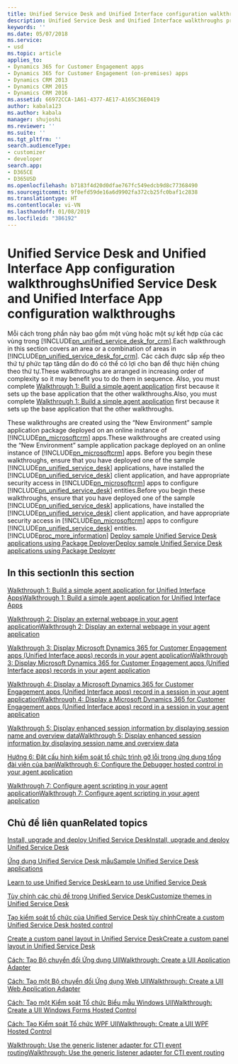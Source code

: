 ```yaml
---
title: Unified Service Desk and Unified Interface configuration walkthroughs | MicrosoftDocs
description: Unified Service Desk and Unified Interface walkthroughs provide you a step-by-step tutorial on configuring an agent application from scratch and progressively add features.
keywords: ''
ms.date: 05/07/2018
ms.service:
- usd
ms.topic: article
applies_to:
- Dynamics 365 for Customer Engagement apps
- Dynamics 365 for Customer Engagement (on-premises) apps
- Dynamics CRM 2013
- Dynamics CRM 2015
- Dynamics CRM 2016
ms.assetid: 66972CCA-1A61-4377-AE17-A165C36E0419
author: kabala123
ms.author: kabala
manager: shujoshi
ms.reviewer: ''
ms.suite: ''
ms.tgt_pltfrm: ''
search.audienceType:
- customizer
- developer
search.app:
- D365CE
- D365USD
ms.openlocfilehash: b7183f4d20d0dfae767fc549edcb9d8c77368490
ms.sourcegitcommit: 9f0efd59de16a6d9902fa372cb25fc0baf1c2838
ms.translationtype: HT
ms.contentlocale: vi-VN
ms.lasthandoff: 01/08/2019
ms.locfileid: "386192"
---
```

# <a name="unified-service-desk-and-unified-interface-app-configuration-walkthroughs"></a><span data-ttu-id="beb92-103">Unified Service Desk and Unified Interface App configuration walkthroughs</span><span class="sxs-lookup"><span data-stu-id="beb92-103">Unified Service Desk and Unified Interface App configuration walkthroughs</span></span>
<span data-ttu-id="beb92-104">Mỗi cách trong phần này bao gồm một vùng hoặc một sự kết hợp của các vùng trong [!INCLUDE[pn_unified_service_desk_for_crm](../includes/pn-unified-service-desk-for-crm.md)].</span><span class="sxs-lookup"><span data-stu-id="beb92-104">Each walkthrough in this section covers an area or a combination of areas in [!INCLUDE[pn_unified_service_desk_for_crm](../includes/pn-unified-service-desk-for-crm.md)].</span></span> <span data-ttu-id="beb92-105">Các cách được sắp xếp theo thứ tự phức tạp tăng dần do đó có thể có lợi cho bạn để thực hiện chúng theo thứ tự.</span><span class="sxs-lookup"><span data-stu-id="beb92-105">These walkthroughs are arranged in increasing order of complexity so it may benefit you to do them in sequence.</span></span> <span data-ttu-id="beb92-106">Also, you must complete [Walkthrough 1: Build a simple agent application](../unified-service-desk/walkthrough-1-build-a-simple-agent-application.md) first because it sets up the base application that the other walkthroughs.</span><span class="sxs-lookup"><span data-stu-id="beb92-106">Also, you must complete [Walkthrough 1: Build a simple agent application](../unified-service-desk/walkthrough-1-build-a-simple-agent-application.md) first because it sets up the base application that the other walkthroughs.</span></span>  
  
 <span data-ttu-id="beb92-107">These walkthroughs are created using the “New Environment” sample application package deployed on an online instance of [!INCLUDE[pn_microsoftcrm](../includes/pn-microsoftcrm.md)] apps.</span><span class="sxs-lookup"><span data-stu-id="beb92-107">These walkthroughs are created using the “New Environment” sample application package deployed on an online instance of [!INCLUDE[pn_microsoftcrm](../includes/pn-microsoftcrm.md)] apps.</span></span> <span data-ttu-id="beb92-108">Before you begin these walkthroughs, ensure that you have deployed one of the sample [!INCLUDE[pn_unified_service_desk](../includes/pn-unified-service-desk.md)] applications, have installed the [!INCLUDE[pn_unified_service_desk](../includes/pn-unified-service-desk.md)] client application, and have appropriate security access in [!INCLUDE[pn_microsoftcrm](../includes/pn-microsoftcrm.md)] apps to configure [!INCLUDE[pn_unified_service_desk](../includes/pn-unified-service-desk.md)] entities.</span><span class="sxs-lookup"><span data-stu-id="beb92-108">Before you begin these walkthroughs, ensure that you have deployed one of the sample [!INCLUDE[pn_unified_service_desk](../includes/pn-unified-service-desk.md)] applications, have installed the [!INCLUDE[pn_unified_service_desk](../includes/pn-unified-service-desk.md)] client application, and have appropriate security access in [!INCLUDE[pn_microsoftcrm](../includes/pn-microsoftcrm.md)] apps to configure [!INCLUDE[pn_unified_service_desk](../includes/pn-unified-service-desk.md)] entities.</span></span> [!INCLUDE[proc_more_information](../includes/proc-more-information.md)] <span data-ttu-id="beb92-109">[Deploy sample Unified Service Desk applications using Package Deployer](/dynamics365/customer-engagement/admin/deploy-packages-using-package-deployer-windows-powershell)</span><span class="sxs-lookup"><span data-stu-id="beb92-109">[Deploy sample Unified Service Desk applications using Package Deployer](/dynamics365/customer-engagement/admin/deploy-packages-using-package-deployer-windows-powershell)</span></span>  
  
## <a name="in-this-section"></a><span data-ttu-id="beb92-110">In this section</span><span class="sxs-lookup"><span data-stu-id="beb92-110">In this section</span></span>

 [<span data-ttu-id="beb92-111">Walkthrough 1: Build a simple agent application for Unified Interface Apps</span><span class="sxs-lookup"><span data-stu-id="beb92-111">Walkthrough 1: Build a simple agent application for Unified Interface Apps</span></span>](../unified-service-desk/walkthrough1-unified-interface-build-a-simple-agent-application.md)

 [<span data-ttu-id="beb92-112">Walkthrough 2: Display an external webpage in your agent application</span><span class="sxs-lookup"><span data-stu-id="beb92-112">Walkthrough 2: Display an external webpage in your agent application</span></span>](../unified-service-desk/walkthrough2-unified-interface-display-an-external-webpage-in-your-agent-application.md)

 [<span data-ttu-id="beb92-113">Walkthrough 3: Display Microsoft Dynamics 365 for Customer Engagement apps (Unified Interface apps) records in your agent application</span><span class="sxs-lookup"><span data-stu-id="beb92-113">Walkthrough 3: Display Microsoft Dynamics 365 for Customer Engagement apps (Unified Interface apps) records in your agent application</span></span>](../unified-service-desk/walkthrough3-unified-interface-display-microsoft-dynamics-365-records-in-your-agent-application.md)

 [<span data-ttu-id="beb92-114">Walkthrough 4: Display a Microsoft Dynamics 365 for Customer Engagement apps (Unified Interface apps) record in a session in your agent application</span><span class="sxs-lookup"><span data-stu-id="beb92-114">Walkthrough 4: Display a Microsoft Dynamics 365 for Customer Engagement apps (Unified Interface apps) record in a session in your agent application</span></span>](../unified-service-desk/walkthrough4-unified-interface-display-dynamics-365-record-session-agent-application.md)

 [<span data-ttu-id="beb92-115">Walkthrough 5: Display enhanced session information by displaying session name and overview data</span><span class="sxs-lookup"><span data-stu-id="beb92-115">Walkthrough 5: Display enhanced session information by displaying session name and overview data</span></span>](../unified-service-desk/walkthrough5-unified-interface-display-enhanced-session-information-displaying-session-name-overview-data.md)

 [<span data-ttu-id="beb92-116">Hướng 6: Đặt cấu hình kiểm soát tổ chức trình gỡ lỗi trong ứng dụng tổng đài viên của bạn</span><span class="sxs-lookup"><span data-stu-id="beb92-116">Walkthrough 6: Configure the Debugger hosted control in your agent application</span></span>](../unified-service-desk/walkthrough6-unified-interface-configure-debugger-hosted-control-agent-application.md)
 
 [<span data-ttu-id="beb92-117">Walkthrough 7: Configure agent scripting in your agent application</span><span class="sxs-lookup"><span data-stu-id="beb92-117">Walkthrough 7: Configure agent scripting in your agent application</span></span>](../unified-service-desk/walkthrough7-unified-interface-configure-agent-scripting-agent-application.md)


## <a name="related-topics"></a><span data-ttu-id="beb92-118">Chủ đề liên quan</span><span class="sxs-lookup"><span data-stu-id="beb92-118">Related topics</span></span>  
 [<span data-ttu-id="beb92-119">Install, upgrade and deploy Unified Service Desk</span><span class="sxs-lookup"><span data-stu-id="beb92-119">Install, upgrade and deploy Unified Service Desk</span></span>](../unified-service-desk/admin/install-upgrade-deploy-unified-service-desk.md)  
  
 [<span data-ttu-id="beb92-120">Ứng dụng Unified Service Desk mẫu</span><span class="sxs-lookup"><span data-stu-id="beb92-120">Sample Unified Service Desk applications</span></span>](../unified-service-desk/admin/sample-unified-service-desk-applications.md )  
  
 [<span data-ttu-id="beb92-121">Learn to use Unified Service Desk</span><span class="sxs-lookup"><span data-stu-id="beb92-121">Learn to use Unified Service Desk</span></span>](../unified-service-desk/learn-to-use-unified-service-desk.md)  
  
 [<span data-ttu-id="beb92-122">Tùy chỉnh các chủ đề trong Unified Service Desk</span><span class="sxs-lookup"><span data-stu-id="beb92-122">Customize themes in Unified Service Desk</span></span>](../unified-service-desk/customize-themes-in-unified-service-desk.md)
  
 [<span data-ttu-id="beb92-123">Tạo kiểm soát tổ chức của Unified Service Desk tùy chỉnh</span><span class="sxs-lookup"><span data-stu-id="beb92-123">Create a custom Unified Service Desk hosted control</span></span>](../unified-service-desk/walkthrough-create-custom-hosted-control-for-unified-service-desk.md)  
  
 [<span data-ttu-id="beb92-124">Create a custom panel layout in Unified Service Desk</span><span class="sxs-lookup"><span data-stu-id="beb92-124">Create a custom panel layout in Unified Service Desk</span></span>](../unified-service-desk/create-custom-panel-layout.md)  
    
 [<span data-ttu-id="beb92-125">Cách: Tạo Bộ chuyển đổi Ứng dụng UII</span><span class="sxs-lookup"><span data-stu-id="beb92-125">Walkthrough: Create a UII Application Adapter</span></span>](../unified-service-desk/walkthrough-create-uii-application-adapter.md)  
  
 [<span data-ttu-id="beb92-126">Cách: Tạo một Bộ chuyển đổi Ứng dụng Web UII</span><span class="sxs-lookup"><span data-stu-id="beb92-126">Walkthrough: Create a UII Web Application Adapter</span></span>](../unified-service-desk/walkthrough-create-uii-web-application-adapter.md)  
  
 [<span data-ttu-id="beb92-127">Cách: Tạo một Kiểm soát Tổ chức Biểu mẫu Windows UII</span><span class="sxs-lookup"><span data-stu-id="beb92-127">Walkthrough: Create a UII Windows Forms Hosted Control</span></span>](../unified-service-desk/walkthrough-create-uii-windows-forms-hosted-control.md)  
  
 [<span data-ttu-id="beb92-128">Cách: Tạo Kiểm soát Tổ chức WPF UII</span><span class="sxs-lookup"><span data-stu-id="beb92-128">Walkthrough: Create a UII WPF Hosted Control</span></span>](../unified-service-desk/walkthrough-create-uii-wpf-hosted-control.md)  
  
 [<span data-ttu-id="beb92-129">Walkthrough: Use the generic listener adapter for CTI event routing</span><span class="sxs-lookup"><span data-stu-id="beb92-129">Walkthrough: Use the generic listener adapter for CTI event routing</span></span>](../unified-service-desk/walkthrough-use-the-generic-listener-adapter-for-cti-event-routing.md)
